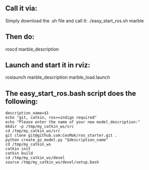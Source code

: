 ## Call it via:
Simply download the .sh file and call it:
./easy_start_ros.sh marble


## Then do:
roscd marble_description

## Launch and start it in rviz:
roslaunch marble_description marble_load.launch

## The easy_start_ros.bash script does the following:
	description_name=$1
	echo "git, catkin, ros>=indigo required"
	echo "Please enter the name of your new model_description:"
	mkdir -p /tmp/my_catkin_ws/src
	cd /tmp/my_catkin_ws/src
	git clone git@github.com:CesMak/ros_starter.git .
	python create_gz_model.py "$description_name"
	cd /tmp/my_catkin_ws
	catkin init
	catkin build
	cd /tmp/my_catkin_ws/devel
	source /tmp/my_catkin_ws/devel/setup.bash

